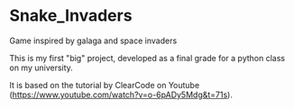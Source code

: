 # Snake_Invaders
 Game inspired by galaga and space invaders

This is my first "big" project, developed as a final grade for a python class on my university. 

It is based on the tutorial by ClearCode on Youtube (https://www.youtube.com/watch?v=o-6pADy5Mdg&t=71s).
